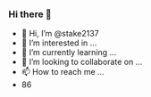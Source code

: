 ### Hi there 👋
- 👋 Hi, I’m @stake2137
- 👀 I’m interested in ...
- 🌱 I’m currently learning ...
- 💞️ I’m looking to collaborate on ...
- 📫 How to reach me ...
- 86
<!--
**Themanhdh/themanhdh** is a ✨ _special_ ✨ repository because its `README.md` (this file) appears on your GitHub profile.


